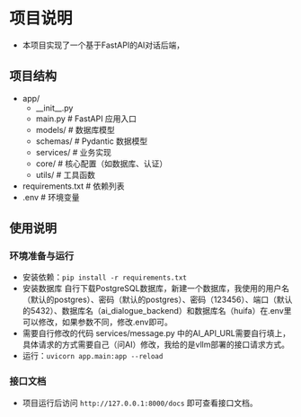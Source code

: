 # 项目说明
- 本项目实现了一个基于FastAPI的AI对话后端，
## 项目结构
- app/
  - \_\_init__.py
  - main.py              # FastAPI 应用入口
  - models/              # 数据库模型
  - schemas/             # Pydantic 数据模型
  - services/            # 业务实现
  - core/                # 核心配置（如数据库、认证）
  - utils/               # 工具函数
- requirements.txt         # 依赖列表 
- .env                     # 环境变量
## 使用说明
### 环境准备与运行
- 安装依赖：`pip install -r requirements.txt`
- 安装数据库 自行下载PostgreSQL数据库，新建一个数据库，我使用的用户名（默认的postgres）、密码（默认的postgres）、密码（123456）、端口（默认的5432）、数据库名（ai_dialogue_backend）和数据库名（huifa）在.env里可以修改，如果参数不同，修改.env即可。
- 需要自行修改的代码 services/message.py 中的AI_API_URL需要自行填上，具体请求的方式需要自己（问AI）修改，我给的是vllm部署的接口请求方式。
- 运行：`uvicorn app.main:app --reload`
### 接口文档
- 项目运行后访问 `http://127.0.0.1:8000/docs` 即可查看接口文档。